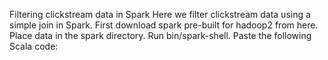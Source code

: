 Filtering clickstream data in Spark
Here we filter clickstream data using a simple join in Spark. First download spark pre-built for hadoop2 from here. 
Place data in the spark directory. Run bin/spark-shell. Paste the following Scala code:
